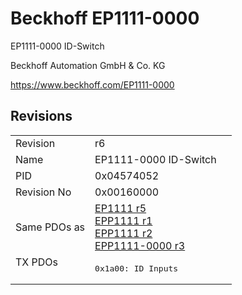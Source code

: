 # Beckhoff EP1111-0000

EP1111-0000 ID-Switch

Beckhoff Automation GmbH & Co. KG

https://www.beckhoff.com/EP1111-0000

## Revisions
<table>
<tr >
<td>Revision</td>
<td><div class="foo">r6</div></td>
</tr>
<tr >
<td>Name</td>
<td><div class="foo">EP1111-0000 ID-Switch</div></td>
</tr>
<tr >
<td>PID</td>
<td><div class="foo">0x04574052</div></td>
</tr>
<tr >
<td>Revision No</td>
<td><div class="foo">0x00160000</div></td>
</tr>
<tr >
<td>Same PDOs as</td>
<td><div class="foo"><a href="EP1111">EP1111 r5</a><br/><a href="EPP1111">EPP1111 r1</a><br/><a href="EPP1111">EPP1111 r2</a><br/><a href="EPP1111-0000">EPP1111-0000 r3</a></div></td>
</tr>
<tr class="txpdo pdosection">
<td rowspan=1 valign=top>TX PDOs</td>
<td><pre>0x1a00: ID Inputs</pre></td>
<td></td>
</tr>
</table>
